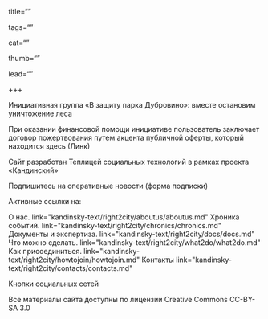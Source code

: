 title=“”

tags=“”

cat=“”

thumb=“”

lead=“”

+++

Инициативная группа «В защиту парка Дубровино»: вместе остановим уничтожение леса

При оказании финансовой помощи инициативе пользователь заключает договор пожертвования путем акцента публичной оферты, который находится здесь (Линк)

Сайт разработан Теплицей социальных технологий в рамках проекта «Кандинский»

Подпишитесь на оперативные новости (форма подписки)

Активные ссылки на:

О нас. link="kandinsky-text/right2city/aboutus/aboutus.md"
Хроника событий. link="kandinsky-text/right2city/chronics/chronics.md"
Документы и экспертиза.  link="kandinsky-text/right2city/docs/docs.md"
Что можно сделать. link="kandinsky-text/right2city/what2do/what2do.md"
Как присоединиться. link="kandinsky-text/right2city/howtojoin/howtojoin.md"
Контакты link="kandinsky-text/right2city/contacts/contacts.md"

Кнопки социальных сетей

Все материалы сайта доступны по лицензии Creative Commons СС-BY-SA 3.0
